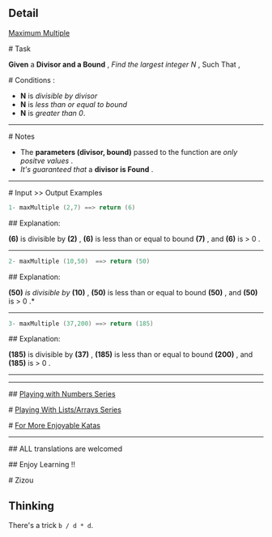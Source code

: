 ## Detail

[Maximum Multiple](https://www.codewars.com/kata/maximum-multiple)

\# Task

**Given** a **Divisor and a Bound** , *Find the largest integer N* , Such That , 

\# Conditions :

- **N** is *divisible by divisor*
- **N** is *less than or equal to bound*
- **N** is *greater than 0*.

------

\# Notes

- The **parameters (divisor, bound)** passed to the function are *only positve values* .
- *It's guaranteed that* a **divisor is Found** .

------

\# Input >> Output Examples

```cpp
1- maxMultiple (2,7) ==> return (6)
```

\## Explanation:

**(6)** is divisible by **(2)** , **(6)** is less than or equal to bound **(7)** , and **(6)** is > 0 .

------

```cpp
2- maxMultiple (10,50)  ==> return (50)
```

\## Explanation:

**(50)** *is divisible by* **(10)** , **(50)** is less than or equal to bound **(50)** , and **(50)** is > 0 .*

------

```cpp
3- maxMultiple (37,200) ==> return (185)
```

\## Explanation:

**(185)** is divisible by **(37)** , **(185)** is less than or equal to bound **(200)** , and **(185)** is > 0 .

------

------

\## [Playing with Numbers Series](https://www.codewars.com/collections/playing-with-numbers)

\# [Playing With Lists/Arrays Series](https://www.codewars.com/collections/playing-with-lists-slash-arrays)

\# [For More Enjoyable Katas](http://www.codewars.com/users/MrZizoScream/authored)

------

\## ALL translations are welcomed

\## Enjoy Learning !!

\# Zizou

## Thinking

There's a trick `b / d * d`.